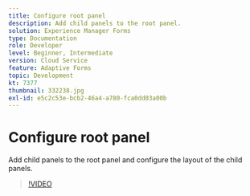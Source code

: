 ```yaml
---
title: Configure root panel
description: Add child panels to the root panel.
solution: Experience Manager Forms
type: Documentation
role: Developer
level: Beginner, Intermediate
version: Cloud Service
feature: Adaptive Forms
topic: Development
kt: 7377
thumbnail: 332238.jpg
exl-id: e5c2c53e-bcb2-46a4-a780-fca0dd03a00b
---
```

# Configure root panel

Add child panels to the root panel and configure the layout of the child panels.

>[!VIDEO](https://video.tv.adobe.com/v/332238?quality=12&learn=on)
